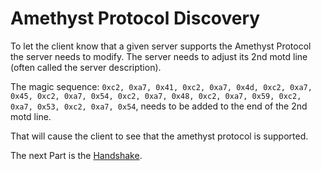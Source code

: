# Amethyst Protocol Discovery

To let the client know that a given server supports
the Amethyst Protocol the server needs to modify.
The server needs to adjust its 2nd motd line (often called the server description).

The magic sequence:
``0xc2, 0xa7, 0x41, 0xc2, 0xa7, 0x4d, 0xc2, 0xa7, 0x45, 0xc2, 0xa7, 0x54, 0xc2, 0xa7, 0x48, 0xc2, 0xa7, 0x59, 0xc2, 0xa7, 0x53, 0xc2, 0xa7, 0x54``,
needs to be added to the end of the 2nd motd line.

That will cause the client to see that the amethyst protocol is supported.

The next Part is the [Handshake](HANDSHAKE.md).